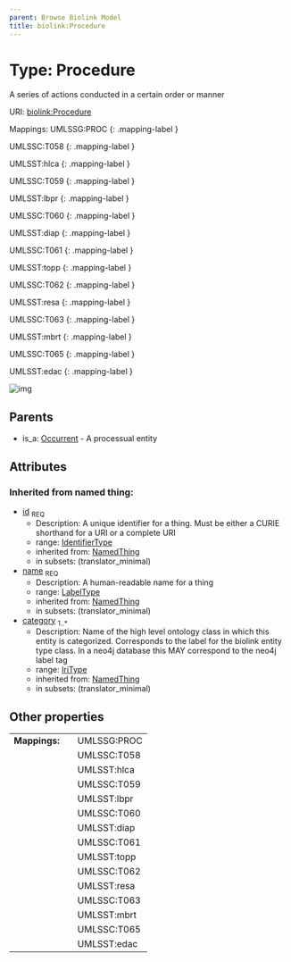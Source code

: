 ```yaml
---
parent: Browse Biolink Model
title: biolink:Procedure
---
```


# Type: Procedure


A series of actions conducted in a certain order or manner

URI: [biolink:Procedure](https://w3id.org/biolink/vocab/Procedure)

Mappings:
UMLSSG:PROC
{: .mapping-label }

UMLSSC:T058
{: .mapping-label }

UMLSST:hlca
{: .mapping-label }

UMLSSC:T059
{: .mapping-label }

UMLSST:lbpr
{: .mapping-label }

UMLSSC:T060
{: .mapping-label }

UMLSST:diap
{: .mapping-label }

UMLSSC:T061
{: .mapping-label }

UMLSST:topp
{: .mapping-label }

UMLSSC:T062
{: .mapping-label }

UMLSST:resa
{: .mapping-label }

UMLSSC:T063
{: .mapping-label }

UMLSST:mbrt
{: .mapping-label }

UMLSSC:T065
{: .mapping-label }

UMLSST:edac
{: .mapping-label }

![img](http://yuml.me/diagram/nofunky;dir:TB/class/\[Occurrent]^-\[Procedure&#124;id(i):identifier_type;name(i):label_type;category(i):iri_type%20%2B])

## Parents

 *  is_a: [Occurrent](Occurrent.md) - A processual entity

## Attributes


### Inherited from named thing:

 * [id](id.md)  <sub>REQ</sub>
    * Description: A unique identifier for a thing. Must be either a CURIE shorthand for a URI or a complete URI
    * range: [IdentifierType](types/IdentifierType.md)
    * inherited from: [NamedThing](NamedThing.md)
    * in subsets: (translator_minimal)
 * [name](name.md)  <sub>REQ</sub>
    * Description: A human-readable name for a thing
    * range: [LabelType](types/LabelType.md)
    * inherited from: [NamedThing](NamedThing.md)
    * in subsets: (translator_minimal)
 * [category](category.md)  <sub>1..*</sub>
    * Description: Name of the high level ontology class in which this entity is categorized. Corresponds to the label for the biolink entity type class. In a neo4j database this MAY correspond to the neo4j label tag
    * range: [IriType](types/IriType.md)
    * inherited from: [NamedThing](NamedThing.md)
    * in subsets: (translator_minimal)

## Other properties

|  |  |  |
| --- | --- | --- |
| **Mappings:** | | UMLSSG:PROC |
|  | | UMLSSC:T058 |
|  | | UMLSST:hlca |
|  | | UMLSSC:T059 |
|  | | UMLSST:lbpr |
|  | | UMLSSC:T060 |
|  | | UMLSST:diap |
|  | | UMLSSC:T061 |
|  | | UMLSST:topp |
|  | | UMLSSC:T062 |
|  | | UMLSST:resa |
|  | | UMLSSC:T063 |
|  | | UMLSST:mbrt |
|  | | UMLSSC:T065 |
|  | | UMLSST:edac |

